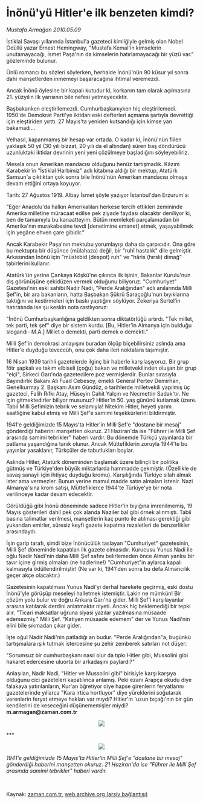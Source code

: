 # İnönü'yü Hitler'e ilk benzeten kimdi?

*Mustafa Armağan 2010.05.09*

<tr><td class="metin" colspan="2" style="padding-top: 20px; padding-left: 5px; ">İstiklal Savaşı yıllarında İstanbul'a gazeteci kimliğiyle gelmiş olan Nobel Ödüllü yazar Ernest Hemingway, "Mustafa Kemal'in kimselerin unutamayacağı, İsmet Paşa'nın da kimselerin hatırlamayacağı bir yüzü var." gözleminde bulunur.</td></tr><tr><td class="metin" colspan="2" style="padding-top: 20px; padding-left: 5px; ">
<div id="haberMetinDiv"><p>
<p> Ünlü romancı bu sözleri söylerken, herhalde İnönü'nün 90 küsur yıl sonra dahi manşetlerden inmemeyi başaracağına ihtimal veremezdi.
<p>Ancak İnönü öylesine bir kapalı kutudur ki, korkarım tam olarak açılmasına 21. yüzyılın ilk yarısının bile nefesi yetmeyecektir.
<p>Başbakanken eleştirilemezdi. Cumhurbaşkanıyken hiç eleştirilemedi. 1950'de Demokrat Parti'ye iktidarı eski defterleri açmama şartıyla devrettiği için eleştiriden yırttı. 27 Mayıs'ta yeniden kutsandığı için kimse yan bakamadı...
<p>Velhasıl, kapanmamış bir hesap var ortada. O kadar ki, İnönü'nün fiilen yaklaşık 50 yıl (30 yılı bizzat, 20 yılı da el altından) süren baş döndürücü uzunluktaki iktidar devrinin yeni yeni çözülmeye başladığını söyleyebiliriz.
<p>Mesela onun Amerikan mandacısı olduğunu henüz tartışmadık. Kâzım Karabekir'in "İstiklal Harbimiz" adlı kitabına aldığı bir mektup, Atatürk Samsun'a çıktıktan çok sonra bile İnönü'nün Amerikan mandacısı olmaya devam ettiğini ortaya koyuyor.
<p>Tarih: 27 Ağustos 1919. Albay İsmet şöyle yazıyor İstanbul'dan Erzurum'a:
<p>"Eğer Anadolu'da halkın Amerikalıları herkese tercih ettikleri zemininde Amerika milletine müracaat edilse pek ziyade faydası olacaktır deniliyor ki, ben de tamamıyla bu kanaatteyim. Bütün memleketi parçalamadan bir Amerika'nın murakabesine tevdi [denetimine emanet] etmek, yaşayabilmek için yegâne ehven çare gibidir."
<p>Ancak Karabekir Paşa'nın mektubu yorumlayışı daha da çarpıcıdır. Ona göre bu mektupta bir düşünce (mülahaza) değil, bir "ruhî hastalık" dile gelmiştir. Arkasından İnönü için "müstebid (despot) ruh" ve "hâris (hırslı) dimağ" tabirlerini kullanır.
<p>Atatürk'ün yerine Çankaya Köşkü'ne çıkınca ilk işinin, Bakanlar Kurulu'nun dış görünüşüne çekidüzen vermek olduğunu biliyoruz. "Cumhuriyet" Gazetesi'nin eski sahibi Nadir Nadi, "Perde Aralığından" adlı anılarında Milli Şef'in, bir ara bakanların, hatta Başbakan Şükrü Saraçoğlu'nun bıyıklarına taktığını ve kestirmeleri için baskı yaptığını söylüyor. Zekeriya Sertel'in hatıratında ise şu keskin nota rastlıyoruz:
<p>"İnönü Cumhurbaşkanlığına geldikten sonra diktatörlüğü artırdı. "Tek millet, tek parti, tek şef" diye bir sistem kurdu. [Bu, Hitler'in Almanya için bulduğu slogandı- M.A.] Millet o demekti, parti demek o demekti." 
<p>Milli Şef'in demokrasi anlayışını buradan ölçüp biçebilirsiniz aslında ama Hitler'e duyduğu teveccüh, onu çok daha ileri noktalara taşımıştır.
<p>16 Nisan 1939 tarihli gazetelerde ilginç bir haberle karşılaşıyoruz. Bir grup fötr şapkalı ve takım elbiseli (çoğu) bakan ve milletvekilinden oluşan bir grup "elçi", Sirkeci Garı'nda gazetecilere poz vermişlerdir. Bunlar sırasıyla Bayındırlık Bakanı Ali Fuad Cebesoy, emekli General Pertev Demirhan, Genelkurmay 2. Başkanı Asım Gündüz, o tarihlerde milletvekili yapılmış üç gazeteci, Falih Rıfkı Atay, Hüseyin Cahit Yalçın ve Necmettin Sadak'tır. Ne için gitmektedirler biliyor musunuz? Hitler'in 50. yaş gününü kutlamak üzere. Tabii Milli Şefimizin tebrik ve selamıyla! Nitekim Hitler, heyeti yarım saatliğine kabul etmiş ve Milli Şef'e samimi teşekkürlerini bildirmiştir.
<p>1941'e geldiğimizde 15 Mayıs'ta Hitler'in Milli Şef'e "dostane bir mesaj" gönderdiği haberini manşetten okuruz. 21 Haziran'da ise "Führer ile Milli Şef arasında samimi tebrikler" haberi vardır. Bu dönemde Türkçü yayınlarda bir patlama yaşandığına tanık olunur. Ancak Müttefiklerin zoruyla 1944'te bu yayınlar yasaklanır, Türkçüler de tabutlukları boylar.
<p>Aslında Hitler, Atatürk döneminden başlamak üzere bilinçli bir politika gütmüş ve Türkiye'den büyük miktarlarda hammadde çekmiştir. (Özellikle de savaş sanayii için ihtiyaç duyduğu kromu). Karşılığında Türkiye silah almak ister ama vermezler. Bunun yerine mamul madde satın almaları istenir. Nazi Almanya'sına krom satışı, Müttefiklerce 1944'te Türkiye'ye bir nota verilinceye kadar devam edecektir.
<p>Görüldüğü gibi İnönü döneminde sadece Hitler'in bıyığına imrenilmemiş, 19 Mayıs gösterileri dahil pek çok alanda Naziler bal gibi örnek alınmıştı. Tabii basına talimatlar verilmesi, manşetlerin kaç punto ile atılması gerektiği gibi yukarıdan emirler, süresiz keyfi gazete kapatma rezaletleri de benzerlikler arasındaydı.
<p>İşin garip tarafı, şimdi bize İnönücülük taslayan "Cumhuriyet" gazetesinin, Milli Şef döneminde kapatılan ilk gazete olmasıdır. Kurucusu Yunus Nadi ile oğlu Nadir Nadi'nin daha Milli Şef safını belirlemeden önce Alman yanlısı bir tavır içine girmiş olmaları (ne hadlerine!) "Cumhuriyet"in aylarca kapalı kalmasıyla ödüllendirilmiştir! (Ne var ki, 1941'den sonra bu defa Almancılık geçer akçe olacaktır.)
<p>Gazetesinin kapatılması Yunus Nadi'yi derhal harekete geçirmiş, eski dostu İnönü'yle görüşüp meseleyi halletmek istemiştir. Lakin ne mümkün! Bir çözüm yolu bulur ve doğru Ankara Garı'na gider. Milli Şef'i karşılayanlar arasına katılarak derdini anlatmaktır niyeti. Ancak hiç beklemediği bir tepki alır. "Ticari maksatlar uğruna siyasi yazılar yazılmasına müsaade edemezmiş." Milli Şef. "Katiyen müsaade edemem" der ve Yunus Nadi'nin elini bile sıkmadan çıkar gider.
<p>İşte oğul Nadir Nadi'nin patladığı an budur. "Perde Aralığından"a, bugünkü tartışmalara ışık tutmak istercesine şu zehir zemberek satırları not düşer:
<p>"Sorumsuz bir cumhurbaşkanı nasıl olur da tıpkı Hitler gibi, Mussolini gibi hakaret edercesine uluorta bir arkadaşını paylardı?"
<p>Anlaşılan, Nadir Nadi, "Hitler ve Mussolini gibi" birisiyle karşı karşıya olduğunu cici gazeteleri kapatılınca anlamış. Peki ezanı Arapça okudu diye falakaya yatırılanların, Kur'an öğretiyor diye hapse girenlerin feryatlarını gazetelerinde yıllarca "Kara irtica hortluyor" diye yüreklerini soğutarak verenlerin feryat etmeye hakları var mıydı? Hitler'in 'uzun bıçağı'nın bir gün kendilerini de keseceğini düşünememişler miydi? <b>m.armagan@zaman.com.tr</b>
<p><p align="center"><img src="http://web.archive.org/web/20100804015006im_/http://medya.zaman.com.tr/2010/05/09/armagan01.jpg"/>
<p>***
<p><p align="center"><img src="http://web.archive.org/web/20100804015006im_/http://medya.zaman.com.tr/2010/05/09/armagan02.jpg"/>
<p><i>1941'e geldiğimizde 15 Mayıs'ta Hitler'in Milli Şef'e "dostane bir mesaj" gönderdiği haberini manşetten okuruz. 21 Haziran'da ise "Führer ile Milli Şef arasında samimi tebrikler" haberi vardır. </i></p>
</p></p></p></p></p></p></p></p></p></p></p></p></p></p></p></p></p></p></p></p></p></p></p></p></p></p></div>
<br/></td></tr>

Kaynak: [zaman.com.tr](http://zaman.com.tr/yazar.do?yazino=981848), [web.archive.org (arşiv bağlantısı)](http://web.archive.org/web/20100804015006/http://www.zaman.com.tr:80/yazar.do?yazino=981848)
